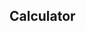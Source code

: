 ## Calculator

<script type="text/javascript" id="WolframAlphaScriptf93da8718e9af4861e32fab00dccec5f" src="//www.wolframalpha.com/widget/widget.jsp?id=f93da8718e9af4861e32fab00dccec5f"></script>
